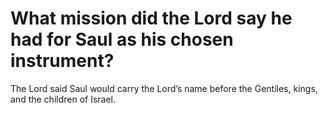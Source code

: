 # What mission did the Lord say he had for Saul as his chosen instrument?

The Lord said Saul would carry the Lord’s name before the Gentiles, kings, and the children of Israel.

